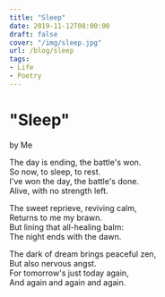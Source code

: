 ```yaml
---
title: "Sleep"
date: 2019-11-12T08:00:00
draft: false
cover: "/img/sleep.jpg"
url: /blog/sleep
tags:
- Life
- Poetry
---
```


# "Sleep"

by Me

The day is ending, the battle's won. \
So now, to sleep, to rest. \
I've won the day, the battle's done. \
Alive, with no strength left. 



The sweet reprieve, reviving calm, \
Returns to me my brawn. \
But lining that all-healing balm: \
The night ends with the dawn. 



The dark of dream brings peaceful zen, \
But also nervous angst. \
For tomorrow's just today again, \
And again and again and again. 
